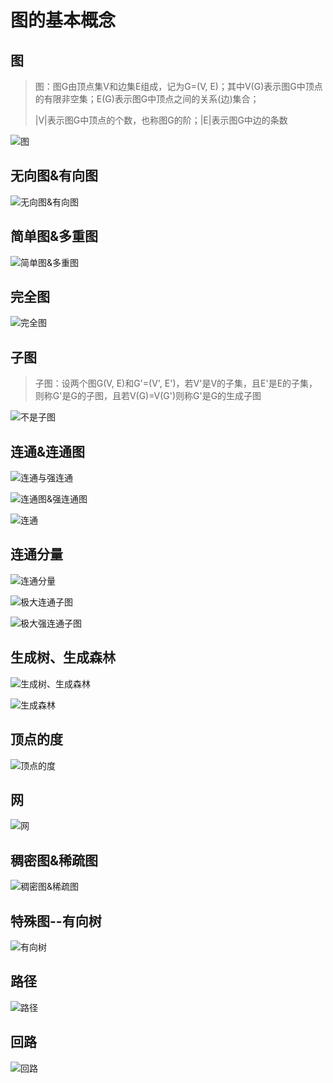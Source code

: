 # 图的基本概念

## 图

> 图：图G由顶点集V和边集E组成，记为G=(V, E)；其中V(G)表示图G中顶点的有限非空集；E(G)表示图G中顶点之间的关系(边)集合；
>
> |V|表示图G中顶点的个数，也称图G的阶；|E|表示图G中边的条数

![图](assets/图.png)



## 无向图&有向图

![无向图&有向图](assets/无向图&有向图.png)



## 简单图&多重图

![简单图&多重图](assets/简单图&多重图.png)





## 完全图

![完全图](assets/完全图.png)



## 子图

> 子图：设两个图G(V, E)和G'=(V', E')，若V'是V的子集，且E'是E的子集，则称G'是G的子图，且若V(G)=V(G')则称G'是G的生成子图

![不是子图](assets/不是子图.png)



## 连通&连通图

![连通与强连通](assets/连通与强连通.png)

![连通图&强连通图](assets/连通图&强连通图.png)

![连通](assets/连通.png)





## 连通分量

![连通分量](assets/连通分量.png)

![极大连通子图](assets/极大连通子图.png)

![极大强连通子图](assets/极大强连通子图.png)



## 生成树、生成森林

![生成树、生成森林](assets/生成树、生成森林.png)

![生成森林](assets/生成森林.png)





## 顶点的度

![顶点的度](assets/顶点的度.png)





## 网

![网](assets/网.png)



## 稠密图&稀疏图

![稠密图&稀疏图](assets/稠密图&稀疏图.png)



## 特殊图--有向树

![有向树](assets/有向树.png)



## 路径

![路径](assets/路径.png)





## 回路

![回路](assets/回路.png)







